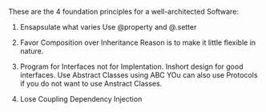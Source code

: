 These are the 4 foundation principles for a well-architected Software:

1. Ensapsulate what varies
    Use @property and @<attribute>.setter

2. Favor Composition over Inheritance
    Reason is to make it little flexible in nature.

3. Program for Interfaces not for Implentation. Inshort design for good interfaces.
    Use Abstract Classes using ABC 
    YOu can also use Protocols if you do not want to use Anstract Classes.

4. Lose Coupling
    Dependency Injection